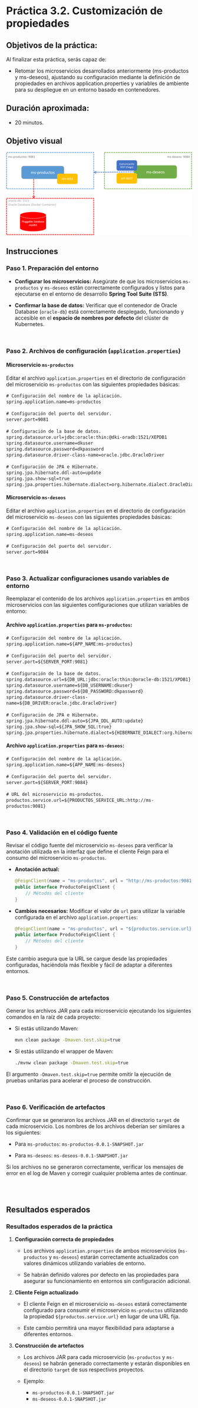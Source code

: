 # Práctica 3.2. Customización de propiedades

## Objetivos de la práctica:
Al finalizar esta práctica, serás capaz de:
- Retomar los microservicios desarrollados anteriormente (ms-productos y ms-deseos), ajustando su configuración mediante la definición de propiedades en archivos application.properties y variables de ambiente para su despliegue en un entorno basado en contenedores.

## Duración aproximada:
- 20 minutos.

## Objetivo visual

![Caso de Estudio](../images/u3_2_2.png)
<br/>
## Instrucciones


### Paso 1. **Preparación del entorno**  

- **Configurar los microservicios:** Asegúrate de que los microservicios `ms-productos` y `ms-deseos` están correctamente configurados y listos para ejecutarse en el entorno de desarrollo **Spring Tool Suite (STS)**.

- **Confirmar la base de datos:** Verificar que el contenedor de Oracle Database (`oracle-db`) está correctamente desplegado, funcionando y accesible en el **espacio de nombres por defecto** del clúster de Kubernetes.

<br/>

### Paso 2. **Archivos de configuración (`application.properties`)**  

#### **Microservicio `ms-productos`**  
Editar el archivo `application.properties` en el directorio de configuración del microservicio `ms-productos` con las siguientes propiedades básicas:

```properties
# Configuración del nombre de la aplicación.
spring.application.name=ms-productos

# Configuración del puerto del servidor.
server.port=9081

# Configuración de la base de datos.
spring.datasource.url=jdbc:oracle:thin:@dki-oradb:1521/XEPDB1
spring.datasource.username=dkuser
spring.datasource.password=dkpassword
spring.datasource.driver-class-name=oracle.jdbc.OracleDriver

# Configuración de JPA e Hibernate.
spring.jpa.hibernate.ddl-auto=update
spring.jpa.show-sql=true
spring.jpa.properties.hibernate.dialect=org.hibernate.dialect.OracleDialect
```

#### **Microservicio `ms-deseos`**  
Editar el archivo `application.properties` en el directorio de configuración del microservicio `ms-deseos` con las siguientes propiedades básicas:

```properties
# Configuración del nombre de la aplicación.
spring.application.name=ms-deseos

# Configuración del puerto del servidor.
server.port=9084
```
<br/>

### Paso 3. **Actualizar configuraciones usando variables de entorno**  

Reemplazar el contenido de los archivos `application.properties` en ambos microservicios con las siguientes configuraciones que utilizan variables de entorno:

#### **Archivo `application.properties` para `ms-productos`:**

```properties
# Configuración del nombre de la aplicación.
spring.application.name=${APP_NAME:ms-productos}

# Configuración del puerto del servidor.
server.port=${SERVER_PORT:9081}

# Configuración de la base de datos.
spring.datasource.url=${DB_URL:jdbc:oracle:thin:@oracle-db:1521/XPDB1}
spring.datasource.username=${DB_USERNAME:dkuser}
spring.datasource.password=${DB_PASSWORD:dkpassword}
spring.datasource.driver-class-name=${DB_DRIVER:oracle.jdbc.OracleDriver}

# Configuración de JPA e Hibernate.
spring.jpa.hibernate.ddl-auto=${JPA_DDL_AUTO:update}
spring.jpa.show-sql=${JPA_SHOW_SQL:true}
spring.jpa.properties.hibernate.dialect=${HIBERNATE_DIALECT:org.hibernate.dialect.OracleDialect}
```

#### **Archivo `application.properties` para `ms-deseos`:**

```properties
# Configuración del nombre de la aplicación.
spring.application.name=${APP_NAME:ms-deseos}

# Configuración del puerto del servidor.
server.port=${SERVER_PORT:9084}

# URL del microservicio ms-productos.
productos.service.url=${PRODUCTOS_SERVICE_URL:http://ms-productos:9081}
```

<br/>

### Paso 4. **Validación en el código fuente**

Revisar el código fuente del microservicio `ms-deseos` para verificar la anotación utilizada en la interfaz que define el cliente Feign para el consumo del microservicio `ms-productos`.

- **Anotación actual:**
  
  ```java
  @FeignClient(name = "ms-productos", url = "http://ms-productos:9081")
  public interface ProductoFeignClient {
      // Métodos del cliente
  }
  ```

- **Cambios necesarios:** Modificar el valor de `url` para utilizar la variable configurada en el archivo `application.properties`:
  
  ```java
  @FeignClient(name = "ms-productos", url = "${productos.service.url}")
  public interface ProductoFeignClient {
      // Métodos del cliente
  }
  ```

Este cambio asegura que la URL se cargue desde las propiedades configuradas, haciéndola más flexible y fácil de adaptar a diferentes entornos.

<br/>

### Paso 5. **Construcción de artefactos**

Generar los archivos JAR para cada microservicio ejecutando los siguientes comandos en la raíz de cada proyecto:

- Si estás utilizando Maven:
 
  ```bash
  mvn clean package -Dmaven.test.skip=true
  ```

- Si estás utilizando el wrapper de Maven:
 
  ```bash
  ./mvnw clean package -Dmaven.test.skip=true
  ```

El argumento `-Dmaven.test.skip=true` permite omitir la ejecución de pruebas unitarias para acelerar el proceso de construcción.


<br/>

### Paso 6. **Verificación de artefactos**

Confirmar que se generaron los archivos JAR en el directorio `target` de cada microservicio. Los nombres de los archivos deberían ser similares a los siguientes:

- Para `ms-productos`: `ms-productos-0.0.1-SNAPSHOT.jar`

- Para `ms-deseos`: `ms-deseos-0.0.1-SNAPSHOT.jar`

Si los archivos no se generaron correctamente, verificar los mensajes de error en el log de Maven y corregir cualquier problema antes de continuar.


<br/>
<br/>

## Resultados esperados

### **Resultados esperados de la práctica**

1. **Configuración correcta de propiedades**
   - Los archivos `application.properties` de ambos microservicios (`ms-productos` y `ms-deseos`) estarán correctamente actualizados con valores dinámicos utilizando variables de entorno.

   - Se habrán definido valores por defecto en las propiedades para asegurar su funcionamiento en entornos sin configuración adicional.

2. **Cliente Feign actualizado**
   - El cliente Feign en el microservicio `ms-deseos` estará correctamente configurado para consumir el microservicio `ms-productos` utilizando la propiedad `${productos.service.url}` en lugar de una URL fija.
   
   - Este cambio permitirá una mayor flexibilidad para adaptarse a diferentes entornos.

3. **Construcción de artefactos**
   - Los archivos JAR para cada microservicio (`ms-productos` y `ms-deseos`) se habrán generado correctamente y estarán disponibles en el directorio `target` de sus respectivos proyectos.
   
   - Ejemplo:
     - `ms-productos-0.0.1-SNAPSHOT.jar`
     - `ms-deseos-0.0.1-SNAPSHOT.jar`

